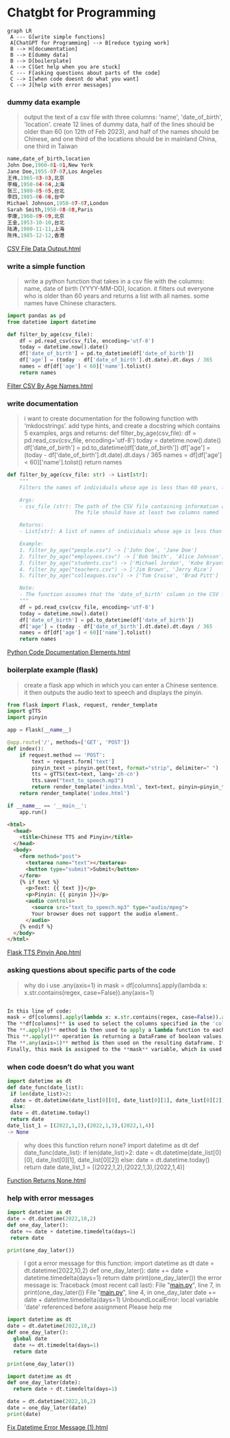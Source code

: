 # Chatgbt for Programming

```mermaid
graph LR
 A --- G[write simple functions]   
 A[ChatGPT for Programming] --> B[reduce typing work] 
 B --> H[documentation]
 B --> E[dummy data]
 B --> D[boilerplate]
 A --> C[Get help when you are stuck]
 C --- F[asking questions about parts of the code]
 C --> I[when code doesnt do what you want]
 C --> J[help with error messages]

```

### dummy data example

> output the text of a csv file with three columns: 'name', 'date_of_birth', 'location'. create 12 lines of dummy data, half of the lines should be older than 60 (on 12th of Feb 2023), and half of the names should be Chinese, and one third of the locations should be in mainland China, one third in Taiwan
> 

```python
name,date_of_birth,location
John Doe,1960-01-01,New York
Jane Doe,1955-07-07,Los Angeles
王伟,1965-03-03,北京
李梅,1950-04-04,上海
张三,1980-05-05,台北
李四,1985-06-06,台中
Michael Johnson,1950-07-07,London
Sarah Smith,1958-08-08,Paris
李康,1960-09-09,北京
王金,1953-10-10,台北
陆涛,1980-11-11,上海
陈伟,1985-12-12,香港
```

[CSV File Data Output.html](Chatgbt%20for%20Programming%20dd116c5c556a4d848c17241a855eb015/CSV_File_Data_Output.html)

### write a simple function

> write a python function that takes in a csv file with the columns: name, date of birth (YYYY-MM-DD), location. it filters out everyone who is older than 60 years and returns a list with all names. some names have Chinese characters.
> 

```python
import pandas as pd
from datetime import datetime

def filter_by_age(csv_file):
    df = pd.read_csv(csv_file, encoding='utf-8')
    today = datetime.now().date()
    df['date_of_birth'] = pd.to_datetime(df['date_of_birth'])
    df['age'] = (today - df['date_of_birth'].dt.date).dt.days / 365
    names = df[df['age'] < 60]['name'].tolist()
    return names
```

[Filter CSV By Age Names.html](Chatgbt%20for%20Programming%20dd116c5c556a4d848c17241a855eb015/Filter_CSV_By_Age_Names.html)

### write documentation

> i want to create documentation for the following function with ‘mkdocstrings’. add type hints, and create a docstring which contains 5 examples, args and returns:
def filter_by_age(csv_file):
 df = pd.read_csv(csv_file, encoding='utf-8')
 today = datetime.now().date()
 df['date_of_birth'] = pd.to_datetime(df['date_of_birth'])
 df['age'] = (today - df['date_of_birth'].dt.date).dt.days / 365
 names = df[df['age'] < 60]['name'].tolist()
 return names
> 

```python
def filter_by_age(csv_file: str) -> List[str]:
    """
    Filters the names of individuals whose age is less than 60 years, from a CSV file.

    Args:
    - csv_file (str): The path of the CSV file containing information about individuals.
                      The file should have at least two columns named 'name' and 'date_of_birth'.

    Returns:
    - List[str]: A list of names of individuals whose age is less than 60 years.

    Example:
    1. filter_by_age("people.csv") -> ['John Doe', 'Jane Doe']
    2. filter_by_age("employees.csv") -> ['Bob Smith', 'Alice Johnson']
    3. filter_by_age("students.csv") -> ['Michael Jordan', 'Kobe Bryant']
    4. filter_by_age("teachers.csv") -> ['Jim Brown', 'Jerry Rice']
    5. filter_by_age("colleagues.csv") -> ['Tom Cruise', 'Brad Pitt']

    Note:
    - The function assumes that the 'date_of_birth' column in the CSV file is in a valid datetime format.
    """
    df = pd.read_csv(csv_file, encoding='utf-8')
    today = datetime.now().date()
    df['date_of_birth'] = pd.to_datetime(df['date_of_birth'])
    df['age'] = (today - df['date_of_birth'].dt.date).dt.days / 365
    names = df[df['age'] < 60]['name'].tolist()
    return names
```

[Python Code Documentation Elements.html](Chatgbt%20for%20Programming%20dd116c5c556a4d848c17241a855eb015/Python_Code_Documentation_Elements.html)

### boilerplate example (flask)

> create a flask app which in which you can enter a Chinese sentence. it then outputs the audio text to speech and displays the pinyin.
> 

```python
from flask import Flask, request, render_template
import gTTS
import pinyin

app = Flask(__name__)

@app.route('/', methods=['GET', 'POST'])
def index():
    if request.method == 'POST':
        text = request.form['text']
        pinyin_text = pinyin.get(text, format="strip", delimiter=" ")
        tts = gTTS(text=text, lang='zh-cn')
        tts.save("text_to_speech.mp3")
        return render_template('index.html', text=text, pinyin=pinyin_text)
    return render_template('index.html')

if __name__ == '__main__':
    app.run()
```

```html
<html>
  <head>
    <title>Chinese TTS and Pinyin</title>
  </head>
  <body>
    <form method="post">
      <textarea name="text"></textarea>
      <button type="submit">Submit</button>
    </form>
    {% if text %}
      <p>Text: {{ text }}</p>
      <p>Pinyin: {{ pinyin }}</p>
      <audio controls>
        <source src="text_to_speech.mp3" type="audio/mpeg">
        Your browser does not support the audio element.
      </audio>
    {% endif %}
  </body>
</html>
```

[Flask TTS Pinyin App.html](Chatgbt%20for%20Programming%20dd116c5c556a4d848c17241a855eb015/Flask_TTS_Pinyin_App.html)

### asking questions about specific parts of the code

> why do i use .any(axis=1) in  mask = df[columns].apply(lambda x: x.str.contains(regex, case=False)).any(axis=1)
> 

```python

In this line of code:
mask = df[columns].apply(lambda x: x.str.contains(regex, case=False)).any(axis=1)
The **df[columns]** is used to select the columns specified in the 'columns' list from the Dataframe df.
The **.apply()** method is then used to apply a lambda function to each column of the selected dataframe, this lambda function takes a column as input and returns a boolean Series indicating whether the regex was found in each element of the column using the **.str.contains(regex, case=False)** method.
This **.apply()** operation is returning a DataFrame of boolean values, with each column representing one of the selected columns and each element of the column representing whether the regex match was found for the corresponding element of that column.
The **.any(axis=1)** method is then used on the resulting dataframe. It checks whether any of the elements in each row of the Dataframe is **True**, by default it checks along the column axis i.e axis=0, but in this case, we are checking along the row axis i.e axis=1. It is used to check whether the regex match was found in any of the selected columns for a given row. The resulting boolean mask is a 1D array of size equal to the number of rows in the original dataframe. Each element of this mask array is **True** if there is at least one **True** value in the corresponding row of the DataFrame returned by the apply() method.
Finally, this mask is assigned to the **mask** variable, which is used later on as a filter to select only the rows that do not match the regular expression from the original dataframe.
```

### when code doesn’t do what you want

```python
import datetime as dt
def date_func(date_list):
 if len(date_list)>2:
  date = dt.datetime(date_list[0][0], date_list[0][1], date_list[0][2])
 else:
 date = dt.datetime.today()
 return date
date_list_1 = [(2022,1,2),(2022,1,3),(2022,1,4)]
-> None
```

> why does this function return none?
import datetime as dt
def date_func(date_list):
 if len(date_list)>2:
  date = dt.datetime(date_list[0][0], date_list[0][1], date_list[0][2])
 else:
 date = dt.datetime.today()
 return date
date_list_1 = [(2022,1,2),(2022,1,3),(2022,1,4)]
> 

[Function Returns None.html](Chatgbt%20for%20Programming%20dd116c5c556a4d848c17241a855eb015/Function_Returns_None.html)

### help with error messages

```python
import datetime as dt
date = dt.datetime(2022,10,2)
def one_day_later():
 date += date + datetime.timedelta(days=1)
 return date

print(one_day_later())
```

> I got a error message for this function:
import datetime as dt
date = dt.datetime(2022,10,2)
def one_day_later():
 date += date + datetime.timedelta(days=1)
 return date
print(one_day_later())
the error message is:
Traceback (most recent call last):
File "[main.py](http://main.py/)", line 7, in <module>
print(one_day_later())
File "[main.py](http://main.py/)", line 4, in one_day_later
date += date + datetime.timedelta(days=1)
UnboundLocalError: local variable 'date' referenced before assignment
Please help me
> 

```python
import datetime as dt
date = dt.datetime(2022,10,2)
def one_day_later():
  global date
  date += dt.timedelta(days=1)
  return date

print(one_day_later())
```

```python
import datetime as dt
def one_day_later(date):
  return date + dt.timedelta(days=1)

date = dt.datetime(2022,10,2)
date = one_day_later(date)
print(date)
```

[Fix Datetime Error Message (1).html](Chatgbt%20for%20Programming%20dd116c5c556a4d848c17241a855eb015/Fix_Datetime_Error_Message_(1).html)
